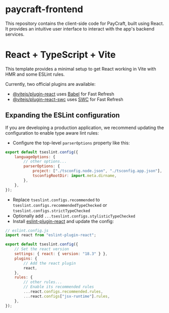 # paycraft-frontend

This repository contains the client-side code for PayCraft, built using React. It provides an intuitive user interface to interact with the app's backend services.

# React + TypeScript + Vite

This template provides a minimal setup to get React working in Vite with HMR and some ESLint rules.

Currently, two official plugins are available:

- [@vitejs/plugin-react](https://github.com/vitejs/vite-plugin-react/blob/main/packages/plugin-react/README.md) uses [Babel](https://babeljs.io/) for Fast Refresh
- [@vitejs/plugin-react-swc](https://github.com/vitejs/vite-plugin-react-swc) uses [SWC](https://swc.rs/) for Fast Refresh

## Expanding the ESLint configuration

If you are developing a production application, we recommend updating the configuration to enable type aware lint rules:

- Configure the top-level `parserOptions` property like this:

```js
export default tseslint.config({
	languageOptions: {
		// other options...
		parserOptions: {
			project: ["./tsconfig.node.json", "./tsconfig.app.json"],
			tsconfigRootDir: import.meta.dirname,
		},
	},
});
```

- Replace `tseslint.configs.recommended` to `tseslint.configs.recommendedTypeChecked` or `tseslint.configs.strictTypeChecked`
- Optionally add `...tseslint.configs.stylisticTypeChecked`
- Install [eslint-plugin-react](https://github.com/jsx-eslint/eslint-plugin-react) and update the config:

```js
// eslint.config.js
import react from "eslint-plugin-react";

export default tseslint.config({
	// Set the react version
	settings: { react: { version: "18.3" } },
	plugins: {
		// Add the react plugin
		react,
	},
	rules: {
		// other rules...
		// Enable its recommended rules
		...react.configs.recommended.rules,
		...react.configs["jsx-runtime"].rules,
	},
});
```

